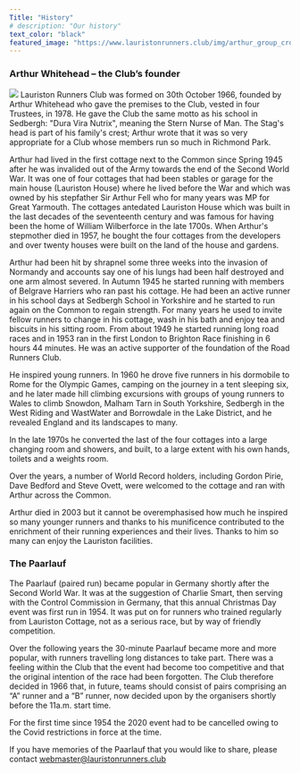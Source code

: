 ```yaml
---
Title: "History"
# description: "Our history"
text_color: "black"
featured_image: "https://www.lauristonrunners.club/img/arthur_group_crop2.jpg"
---
```




### Arthur Whitehead – the Club’s founder
![](https://www.lauristonrunners.club/img/arthur1_resize.jpg#floatright)
Lauriston Runners Club was formed on 30th October 1966, founded by Arthur Whitehead who gave the premises to the Club, vested in four Trustees, in 1978.  He gave the Club the same motto as his school in Sedbergh: "Dura Vira Nutrix", meaning the Stern Nurse of Man.  The Stag's head is part of his family's crest; Arthur wrote that it was so very appropriate for a Club whose members run so much in Richmond Park.

Arthur had lived in the first cottage next to the Common since Spring 1945 after he was invalided out of the Army towards the end of the Second World War. It was one of four cottages that had been stables or garage for the main house (Lauriston House) where he lived before the War and which was owned by his stepfather Sir Arthur Fell who for many years was MP for Great Yarmouth.  The cottages antedated Lauriston House which was built in the last decades of the seventeenth century and was famous for having been the home of William Wilberforce in the late 1700s.  When Arthur's stepmother died in 1957, he bought the four cottages from the developers and over twenty houses were built on the land of the house and gardens.

Arthur had been hit by shrapnel some three weeks into the invasion of Normandy and accounts say one of his lungs had been half destroyed and one arm almost severed. In Autumn 1945 he started running with members of Belgrave Harriers who ran past his cottage.  He had been an active runner in his school days at Sedbergh School in Yorkshire and he started to run again on the Common to regain strength.  For many years he used to invite fellow runners to change in his cottage, wash in his bath and enjoy tea and biscuits in his sitting room. From about 1949 he started running long road races and in 1953 ran in the first London to Brighton Race finishing in 6 hours 44 minutes. He was an active supporter of the foundation of the Road Runners Club.

He inspired young runners.  In 1960 he drove five runners in his dormobile to Rome for the Olympic Games, camping on the journey in a tent sleeping six, and he later made hill climbing excursions with groups of young runners to Wales to climb Snowdon, Malham Tarn in South Yorkshire, Sedbergh in the West Riding and WastWater and Borrowdale in the Lake District, and he revealed England and its landscapes to many.

In the late 1970s he converted the last of the four cottages into a large changing room and showers, and built, to a large extent with his own hands, toilets and a weights room.  

Over the years, a number of World Record holders, including Gordon Pirie, Dave Bedford and Steve Ovett, were welcomed to the cottage and ran with Arthur across the Common.

Arthur died in 2003 but it cannot be overemphasised how much he inspired so many younger runners and thanks to his munificence contributed to the enrichment of their running experiences and their lives.  Thanks to him so many can enjoy the Lauriston facilities.

### The Paarlauf

The Paarlauf (paired run) became popular in Germany shortly after the Second World War. It was at the suggestion of Charlie Smart, then serving with the Control Commission in Germany, that this annual Christmas Day event was first run in 1954. It was put on for runners who trained regularly from Lauriston Cottage, not as a serious race, but by way of friendly competition.

Over the following years the 30-minute Paarlauf became more and more popular, with runners travelling long distances to take part. There was a feeling within the Club that the event had become too competitive and that the original intention of the race had been forgotten. The Club therefore decided in 1966 that, in future, teams should consist of pairs comprising an “A” runner and a “B” runner, now decided upon by the organisers shortly before the 11a.m. start time.

For the first time since 1954 the 2020 event had to be cancelled owing to the Covid restrictions in force at the time.

If you have memories of the Paarlauf that you would like to share, please contact webmaster@lauristonrunners.club
